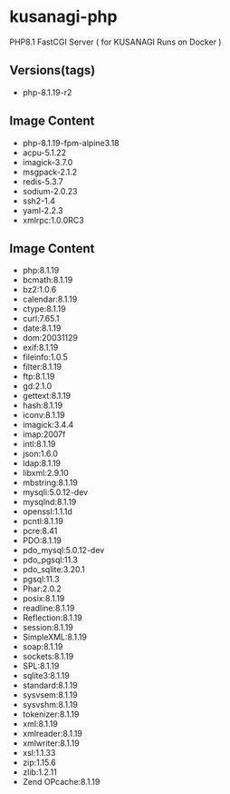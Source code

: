 # kusanagi-php
PHP8.1 FastCGI Server ( for KUSANAGI Runs on Docker )

## Versions(tags)
- php-8.1.19-r2

## Image Content
- php-8.1.19-fpm-alpine3.18
- acpu-5.1.22
- imagick-3.7.0
- msgpack-2.1.2
- redis-5.3.7
- sodium-2.0.23
- ssh2-1.4
- yaml-2.2.3
- xmlrpc:1.0.0RC3

## Image Content
- php:8.1.19
- bcmath:8.1.19
- bz2:1.0.6
- calendar:8.1.19
- ctype:8.1.19
- curl:7.65.1
- date:8.1.19
- dom:20031129
- exif:8.1.19
- fileinfo:1.0.5
- filter:8.1.19
- ftp:8.1.19
- gd:2.1.0
- gettext:8.1.19
- hash:8.1.19
- iconv:8.1.19
- imagick:3.4.4
- imap:2007f
- intl:8.1.19
- json:1.6.0
- ldap:8.1.19
- libxml:2.9.10
- mbstring:8.1.19
- mysqli:5.0.12-dev
- mysqlnd:8.1.19
- openssl:1.1.1d
- pcntl:8.1.19
- pcre:8.41
- PDO:8.1.19
- pdo_mysql:5.0.12-dev
- pdo_pgsql:11.3
- pdo_sqlite:3.20.1
- pgsql:11.3
- Phar:2.0.2
- posix:8.1.19
- readline:8.1.19
- Reflection:8.1.19
- session:8.1.19
- SimpleXML:8.1.19
- soap:8.1.19
- sockets:8.1.19
- SPL:8.1.19
- sqlite3:8.1.19
- standard:8.1.19
- sysvsem:8.1.19
- sysvshm:8.1.19
- tokenizer:8.1.19
- xml:8.1.19
- xmlreader:8.1.19
- xmlwriter:8.1.19
- xsl:1.1.33
- zip:1.15.6
- zlib:1.2.11
- Zend OPcache:8.1.19

